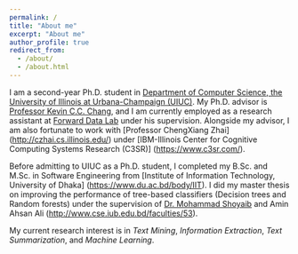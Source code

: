 ```yaml
---
permalink: /
title: "About me"
excerpt: "About me"
author_profile: true
redirect_from: 
  - /about/
  - /about.html
---
```


I am a second-year Ph.D. student in [Department of Computer Science, the University of Illinois at Urbana-Champaign (UIUC)](https://cs.illinois.edu/). My Ph.D. advisor is [Professor Kevin C.C. Chang](https://ece.illinois.edu/directory/profile/kcchang), and I am currently employed as a research assistant at [Forward Data Lab](http://www.forwarddatalab.org/) under his supervision.  Alongside my advisor, I am also fortunate to work with [Professor ChengXiang Zhai] (http://czhai.cs.illinois.edu/) under [IBM-Illinois Center for Cognitive Computing Systems Research (C3SR)] (https://www.c3sr.com/).

Before admitting to UIUC as a Ph.D. student, I completed my B.Sc. and M.Sc. in Software Engineering from [Institute of Information Technology, University of Dhaka] (https://www.du.ac.bd/body/IIT). I did my master thesis on improving the performance of tree-based classifiers (Decision trees and Random forests) under the supervision of [Dr. Mohammad Shoyaib](http://www.iit.du.ac.bd/about_iit/individual_teacher/48) and Amin Ahsan Ali (http://www.cse.iub.edu.bd/faculties/53).

My current research interest is in _Text Mining_, _Information Extraction_, _Text Summarization_, and _Machine Learning_. 

